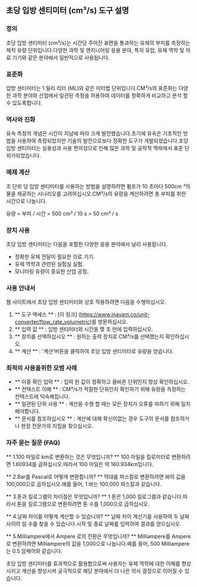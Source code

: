 ## 초당 입방 센티미터 (cm³/s) 도구 설명

### 정의
초당 입방 센티미터 (cm³/s)는 시간당 주어진 표면을 통과하는 유체의 부피를 측정하는 체적 유량 단위입니다.다양한 과학 및 엔지니어링 응용 분야, 특히 유압, 유체 역학 및 의료 기기와 같은 분야에서 일반적으로 사용됩니다.

### 표준화
입방 센티미터는 1 밀리 리터 (ML)와 같은 미터법 단위입니다.CM³/s의 표준화는 다양한 과학 분야와 산업에서 일관된 측정을 허용하여 데이터를 정확하게 비교하고 분석 할 수 있도록합니다.

### 역사와 진화
유속 측정의 개념은 시간이 지남에 따라 크게 발전했습니다.초기에 유속은 기초적인 방법을 사용하여 측정되었지만 기술의 발전으로보다 정확한 도구가 개발되었습니다.초당 입방 센티미터는 실용성과 사용 편의성으로 인해 많은 과학 및 공학적 맥락에서 표준 단위가되었습니다.

### 예제 계산
초 단위 당 입방 센티미터를 사용하는 방법을 설명하려면 펌프가 10 초마다 500cm ³의 물을 제공하는 시나리오를 고려하십시오.CM³/s의 유량을 계산하려면 총 부피를 취한 시간으로 나눕니다.

유량 = 부피 / 시간 = 500 cm³ / 10 s = 50 cm³ / s

### 장치 사용
초당 입방 센티미터는 다음을 포함한 다양한 응용 분야에서 널리 사용됩니다.
- 정확한 유체 전달이 필요한 의료 기기.
- 유체 역학과 관련된 실험실 실험.
- 모니터링 유량이 중요한 산업 공정.

### 사용 안내서
웹 사이트에서 초당 입방 센티미터와 상호 작용하려면 다음을 수행하십시오.
1. ** 도구 액세스 ** : [이 링크] (https://www.inayam.co/unit-converter/flow_rate_volumetric)를 방문하십시오.
2. ** 입력 값 ** : 입방 센티미터와 시간을 몇 초 만에 입력하십시오.
3. ** 장치를 선택하십시오 ** : 원하는 출력 장치로 CM³/s를 선택했는지 확인하십시오.
4. ** 계산 ** : '계산'버튼을 클릭하여 초당 입방 센티미터로 유량을 얻습니다.

### 최적의 사용을위한 모범 사례
- ** 이중 확인 입력 ** : 입력 한 값이 정확하고 올바른 단위인지 항상 확인하십시오.
- ** 컨텍스트 이해 ** : CM³/s가 적절한 단위인지 확인하기 위해 유량을 측정하는 컨텍스트에 익숙해집니다.
- ** 일관된 단위 사용 ** : 계산을 수행 할 때는 모든 장치가 오류를 피하기 위해 일치해야합니다.
- ** 문서를 참조하십시오 ** : 계산에 대해 확신이없는 경우 도구의 문서를 참조하거나 현장 전문가의 지침을 찾으십시오.

### 자주 묻는 질문 (FAQ)

** 1.100 마일로 km로 변환하는 것은 무엇입니까? **
100 마일을 킬로미터로 변환하려면 1.60934를 곱하십시오.따라서 100 마일은 약 160.934km입니다.

** 2.Bar를 Pascal로 어떻게 변환합니까? **
막대를 파스칼로 변환하려면 바의 값을 100,000으로 곱하십시오.예를 들어, 1 바는 100,000 파스칼과 같습니다.

** 3.톤과 킬로그램의 차이점은 무엇입니까? **
1 톤은 1,000 킬로그램과 같습니다.따라서 톤을 킬로그램으로 변환하려면 톤 수를 1,000으로 곱하십시오.

** 4.날짜 차이를 어떻게 계산할 수 있습니까? **
날짜 차이 계산기를 사용하여 두 날짜 사이의 일 수를 찾을 수 있습니다.시작 및 종료 날짜를 입력하여 결과를 얻으십시오.

** 5.Milliampere에서 Ampere 로의 전환은 무엇입니까? **
Milliampere를 Ampere로 변환하려면 Milliampere의 값을 1,000으로 나눕니다.예를 들어, 500 Milliampere는 0.5 암페어와 같습니다.

초당 입방 센티미터를 효과적으로 활용함으로써 사용자는 유체 역학에 대한 이해를 향상시키고 계산을 향상시켜 궁극적으로 해당 분야에서 더 나은 의사 결정으로 이어질 수 있습니다.